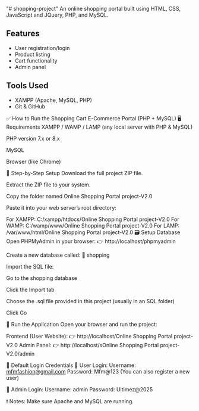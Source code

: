 "# shopping-project" 
An online shopping portal built using HTML, CSS, JavaScript and JQuery, PHP, and MySQL.

## Features
- User registration/login
- Product listing
- Cart functionality
- Admin panel

## Tools Used
- XAMPP (Apache, MySQL, PHP)
- Git & GitHub

✅ How to Run the Shopping Cart E-Commerce Portal (PHP + MySQL)
🖥 Requirements
XAMPP / WAMP / LAMP (any local server with PHP & MySQL)

PHP version 7.x or 8.x

MySQL

Browser (like Chrome)

📁 Step-by-Step Setup
Download the full project ZIP file.

Extract the ZIP file to your system.

Copy the folder named Online Shopping Portal project-V2.0

Paste it into your web server’s root directory:

For XAMPP: C:/xampp/htdocs/Online Shopping Portal project-V2.0
For WAMP: C:/wamp/www/Online Shopping Portal project-V2.0
For LAMP: /var/www/html/Online Shopping Portal project-V2.0
🗃 Setup Database
Open PHPMyAdmin in your browser:
👉 http://localhost/phpmyadmin

Create a new database called:
🔸 shopping

Import the SQL file:

Go to the shopping database

Click the Import tab

Choose the .sql file provided in this project (usually in an SQL folder)

Click Go

🚀 Run the Application
Open your browser and run the project:

Frontend (User Website):
👉 http://localhost/Online Shopping Portal project-V2.0
Admin Panel:
👉 http://localhost/sOnline Shopping Portal project-V2.0/admin

🔐 Default Login Credentials
👤 User Login:
Username: mfmfashion@gmail.com
Password: Mfm@123
(You can also register a new user)

👑 Admin Login:
Username: admin
Password: Ultimez@2025

❗ Notes:
Make sure Apache and MySQL are running.

                  
